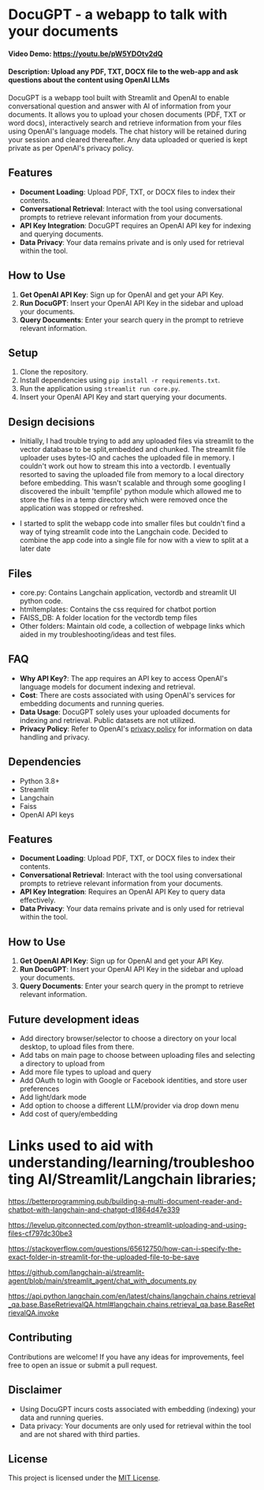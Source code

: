 # DocuGPT - a webapp to talk with your documents
#### Video Demo: https://youtu.be/pW5YDOtv2dQ
#### Description: Upload any PDF, TXT, DOCX file to the web-app and ask questions about the content using OpenAI LLMs

DocuGPT is a webapp tool built with Streamlit and OpenAI to enable conversational question and answer with AI of information from your documents. It allows you to upload your chosen documents (PDF, TXT or word docs), interactively search and retrieve information from your files using OpenAI's language models. The chat history will be retained during your session  and cleared thereafter. Any data uploaded or queried is kept private as per OpenAI's privacy policy.

## Features

- **Document Loading**: Upload PDF, TXT, or DOCX files to index their contents.
- **Conversational Retrieval**: Interact with the tool using conversational prompts to retrieve relevant information from your documents.
- **API Key Integration**: DocuGPT requires an OpenAI API key for indexing and querying documents.
- **Data Privacy**: Your data remains private and is only used for retrieval within the tool.

## How to Use

1. **Get OpenAI API Key**: Sign up for OpenAI and get your API Key.
2. **Run DocuGPT**: Insert your OpenAI API Key in the sidebar and upload your documents.
3. **Query Documents**: Enter your search query in the prompt to retrieve relevant information.

## Setup

1. Clone the repository.
2. Install dependencies using `pip install -r requirements.txt`.
3. Run the application using `streamlit run core.py`.
4. Insert your OpenAI API Key and start querying your documents.

## Design decisions
- Initially, I had trouble trying to add any uploaded files via streamlit to the vector database to be split,embedded and chunked. The streamlit file uploader uses bytes-IO and caches the uploaded file in memory. I couldn't work out how to stream this into a vectordb. I eventually resorted to saving the uploaded file from memory to a local directory before embedding. This wasn't scalable and through some googling I discovered the inbuilt 'tempfile' python module which allowed me to store the files in a temp directory which were removed once the application was stopped or refreshed.

- I started to split the webapp code into smaller files but couldn't find a way of tying streamlit code into the Langchain code. Decided to combine the app code into a single file for now with a view to split at a later date

## Files
- core.py: Contains Langchain application, vectordb and streamlit UI python code.
- htmltemplates: Contains the css required for chatbot portion
- FAISS_DB: A folder location for the vectordb temp files
- Other folders: Maintain old code, a collection of webpage links which aided in my troubleshooting/ideas and test files.

## FAQ

- **Why API Key?**: The app requires an API key to access OpenAI's language models for document indexing and retrieval.
- **Cost**: There are costs associated with using OpenAI's services for embedding documents and running queries.
- **Data Usage**: DocuGPT solely uses your uploaded documents for indexing and retrieval. Public datasets are not utilized.
- **Privacy Policy**: Refer to OpenAI's [privacy policy](https://openai.com/policies/privacy-policy) for information on data handling and privacy.

## Dependencies

- Python 3.8+
- Streamlit
- Langchain
- Faiss
- OpenAI API keys

## Features

- **Document Loading**: Upload PDF, TXT, or DOCX files to index their contents.
- **Conversational Retrieval**: Interact with the tool using conversational prompts to retrieve relevant information from your documents.
- **API Key Integration**: Requires an OpenAI API Key to query data effectively.
- **Data Privacy**: Your data remains private and is only used for retrieval within the tool.

## How to Use

1. **Get OpenAI API Key**: Sign up for OpenAI and get your API Key.
2. **Run DocuGPT**: Insert your OpenAI API Key in the sidebar and upload your documents.
3. **Query Documents**: Enter your search query in the prompt to retrieve relevant information.


## Future development ideas
- Add directory browser/selector to choose a directory on your local desktop, to upload files from there.
- Add tabs on main page to choose between uploading files and selecting a directory to upload from
- Add more file types to upload and query
- Add OAuth to login with Google or Facebook identities, and store user preferences
- Add light/dark mode
- Add option to choose a different LLM/provider via drop down menu
- Add cost of query/embedding 

# Links used to aid with understanding/learning/troubleshooting AI/Streamlit/Langchain libraries;

https://betterprogramming.pub/building-a-multi-document-reader-and-chatbot-with-langchain-and-chatgpt-d1864d47e339

https://levelup.gitconnected.com/python-streamlit-uploading-and-using-files-cf797dc30be3

https://stackoverflow.com/questions/65612750/how-can-i-specify-the-exact-folder-in-streamlit-for-the-uploaded-file-to-be-save

https://github.com/langchain-ai/streamlit-agent/blob/main/streamlit_agent/chat_with_documents.py

https://api.python.langchain.com/en/latest/chains/langchain.chains.retrieval_qa.base.BaseRetrievalQA.html#langchain.chains.retrieval_qa.base.BaseRetrievalQA.invoke




## Contributing

Contributions are welcome! If you have any ideas for improvements, feel free to open an issue or submit a pull request.

## Disclaimer

- Using DocuGPT incurs costs associated with embedding (indexing) your data and running queries.
- Data privacy: Your documents are only used for retrieval within the tool and are not shared with third parties.

## License

This project is licensed under the [MIT License](LICENSE).
